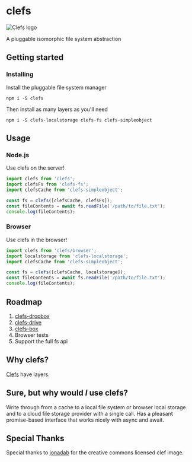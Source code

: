 # clefs

![Clefs logo](http://doug-wade.github.io/clefs/img/logo.svg)

A pluggable isomorphic file system abstraction

## Getting started

### Installing

Install the pluggable file system manager

```shell
npm i -S clefs
```

Then install as many layers as you'll need

```shell
npm i -S clefs-localstorage clefs-fs clefs-simpleobject
```

## Usage

### Node.js

Use clefs on the server!

```javascript
import clefs from 'clefs';
import clefsFs from 'clefs-fs';
import clefsCache from 'clefs-simpleobject';

const fs = clefs([clefsCache, clefsFs]);
const fileContents = await fs.readFile('/path/to/file.txt');
console.log(fileContents);
```

### Browser

Use clefs in the browser!

```javascript
import clefs from 'clefs/browser';
import localstorage from 'clefs-localstorage';
import clefsCache from 'clefs-simpleobject';

const fs = clefs([clefsCache, localstorage]);
const fileContents = await fs.readFile('/path/to/file.txt');
console.log(fileContents);
```

## Roadmap

1. [clefs-dropbox](https://www.npmjs.com/package/dropbox)
1. [clefs-drive](https://www.npmjs.com/package/google-drive)
1. [clefs-box](https://www.npmjs.com/package/nodejs-box)
1. Browser tests
1. Support the full fs api

## Why clefs?

[Clefs](https://en.wikipedia.org/wiki/Clef) have layers.

## Sure, but why would _I_ use clefs?

Write through from a cache to a local file system or browser local storage
and to a cloud file storage provider with a single call.  Has a pleasant
promise-based interface that works nicely with async and await.

## Special Thanks

Special thanks to [jonadab](https://openclipart.org/detail/36835/bass-clef-01)
for the creative commons licensed clef image.
